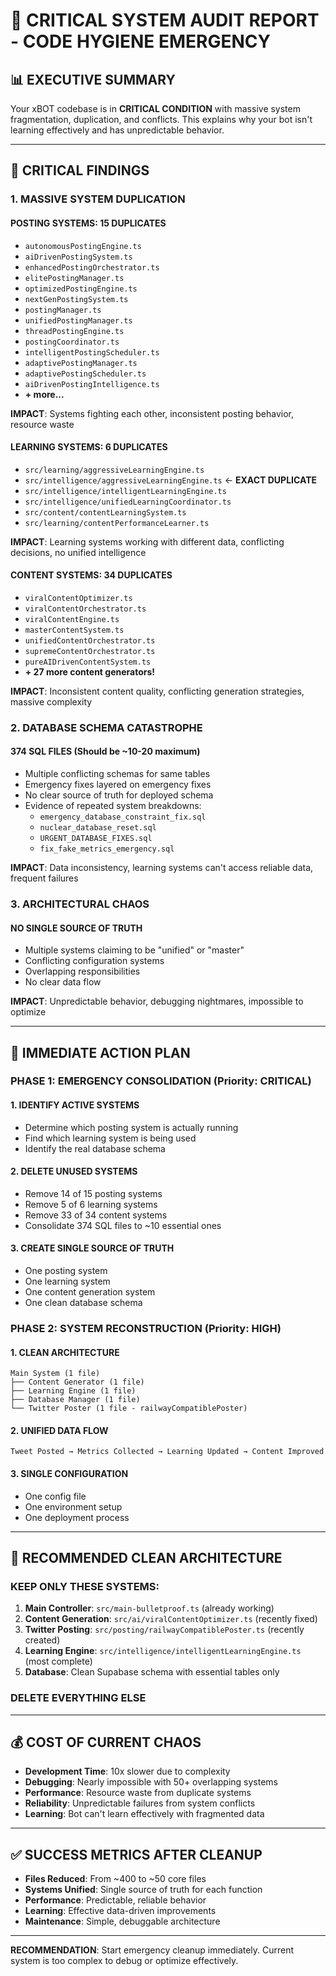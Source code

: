 # 🚨 CRITICAL SYSTEM AUDIT REPORT - CODE HYGIENE EMERGENCY

## **📊 EXECUTIVE SUMMARY**

Your xBOT codebase is in **CRITICAL CONDITION** with massive system fragmentation, duplication, and conflicts. This explains why your bot isn't learning effectively and has unpredictable behavior.

---

## **🔴 CRITICAL FINDINGS**

### **1. MASSIVE SYSTEM DUPLICATION**

#### **POSTING SYSTEMS: 15 DUPLICATES**
- `autonomousPostingEngine.ts`
- `aiDrivenPostingSystem.ts` 
- `enhancedPostingOrchestrator.ts`
- `elitePostingManager.ts`
- `optimizedPostingEngine.ts`
- `nextGenPostingSystem.ts`
- `postingManager.ts`
- `unifiedPostingManager.ts`
- `threadPostingEngine.ts`
- `postingCoordinator.ts`
- `intelligentPostingScheduler.ts`
- `adaptivePostingManager.ts`
- `adaptivePostingScheduler.ts`
- `aiDrivenPostingIntelligence.ts`
- **+ more...**

**IMPACT**: Systems fighting each other, inconsistent posting behavior, resource waste

#### **LEARNING SYSTEMS: 6 DUPLICATES**
- `src/learning/aggressiveLearningEngine.ts`
- `src/intelligence/aggressiveLearningEngine.ts` ← **EXACT DUPLICATE**
- `src/intelligence/intelligentLearningEngine.ts`
- `src/intelligence/unifiedLearningCoordinator.ts`
- `src/content/contentLearningSystem.ts`
- `src/learning/contentPerformanceLearner.ts`

**IMPACT**: Learning systems working with different data, conflicting decisions, no unified intelligence

#### **CONTENT SYSTEMS: 34 DUPLICATES**
- `viralContentOptimizer.ts`
- `viralContentOrchestrator.ts`
- `viralContentEngine.ts`
- `masterContentSystem.ts`
- `unifiedContentOrchestrator.ts`
- `supremeContentOrchestrator.ts`
- `pureAIDrivenContentSystem.ts`
- **+ 27 more content generators!**

**IMPACT**: Inconsistent content quality, conflicting generation strategies, massive complexity

### **2. DATABASE SCHEMA CATASTROPHE**

#### **374 SQL FILES** (Should be ~10-20 maximum)
- Multiple conflicting schemas for same tables
- Emergency fixes layered on emergency fixes
- No clear source of truth for deployed schema
- Evidence of repeated system breakdowns:
  - `emergency_database_constraint_fix.sql`
  - `nuclear_database_reset.sql`
  - `URGENT_DATABASE_FIXES.sql`
  - `fix_fake_metrics_emergency.sql`

**IMPACT**: Data inconsistency, learning systems can't access reliable data, frequent failures

### **3. ARCHITECTURAL CHAOS**

#### **NO SINGLE SOURCE OF TRUTH**
- Multiple systems claiming to be "unified" or "master"
- Conflicting configuration systems
- Overlapping responsibilities
- No clear data flow

**IMPACT**: Unpredictable behavior, debugging nightmares, impossible to optimize

---

## **🎯 IMMEDIATE ACTION PLAN**

### **PHASE 1: EMERGENCY CONSOLIDATION** (Priority: CRITICAL)

#### **1. IDENTIFY ACTIVE SYSTEMS**
- Determine which posting system is actually running
- Find which learning system is being used
- Identify the real database schema

#### **2. DELETE UNUSED SYSTEMS**
- Remove 14 of 15 posting systems
- Remove 5 of 6 learning systems  
- Remove 33 of 34 content systems
- Consolidate 374 SQL files to ~10 essential ones

#### **3. CREATE SINGLE SOURCE OF TRUTH**
- One posting system
- One learning system
- One content generation system
- One clean database schema

### **PHASE 2: SYSTEM RECONSTRUCTION** (Priority: HIGH)

#### **1. CLEAN ARCHITECTURE**
```
Main System (1 file)
├── Content Generator (1 file)
├── Learning Engine (1 file)
├── Database Manager (1 file)
└── Twitter Poster (1 file - railwayCompatiblePoster)
```

#### **2. UNIFIED DATA FLOW**
```
Tweet Posted → Metrics Collected → Learning Updated → Content Improved
```

#### **3. SINGLE CONFIGURATION**
- One config file
- One environment setup
- One deployment process

---

## **🚀 RECOMMENDED CLEAN ARCHITECTURE**

### **KEEP ONLY THESE SYSTEMS:**

1. **Main Controller**: `src/main-bulletproof.ts` (already working)
2. **Content Generation**: `src/ai/viralContentOptimizer.ts` (recently fixed)
3. **Twitter Posting**: `src/posting/railwayCompatiblePoster.ts` (recently created)
4. **Learning Engine**: `src/intelligence/intelligentLearningEngine.ts` (most complete)
5. **Database**: Clean Supabase schema with essential tables only

### **DELETE EVERYTHING ELSE**

---

## **💰 COST OF CURRENT CHAOS**

- **Development Time**: 10x slower due to complexity
- **Debugging**: Nearly impossible with 50+ overlapping systems
- **Performance**: Resource waste from duplicate systems
- **Reliability**: Unpredictable failures from system conflicts
- **Learning**: Bot can't learn effectively with fragmented data

---

## **✅ SUCCESS METRICS AFTER CLEANUP**

- **Files Reduced**: From ~400 to ~50 core files
- **Systems Unified**: Single source of truth for each function
- **Performance**: Predictable, reliable behavior
- **Learning**: Effective data-driven improvements
- **Maintenance**: Simple, debuggable architecture

---

**RECOMMENDATION**: Start emergency cleanup immediately. Current system is too complex to debug or optimize effectively.
